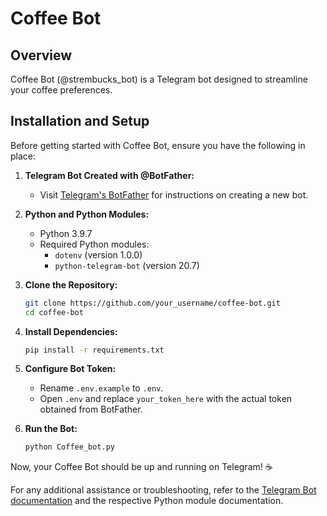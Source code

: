 # Coffee Bot 

## Overview

Coffee Bot (@strembucks_bot) is a Telegram bot designed to streamline your coffee preferences. 

## Installation and Setup

Before getting started with Coffee Bot, ensure you have the following in place:

1. **Telegram Bot Created with @BotFather:**
   - Visit [Telegram's BotFather](https://core.telegram.org/bots/features#botfather) for instructions on creating a new bot.

2. **Python and Python Modules:**
   - Python 3.9.7
   - Required Python modules:
     - `dotenv` (version 1.0.0)
     - `python-telegram-bot` (version 20.7)

3. **Clone the Repository:**
   ```bash
   git clone https://github.com/your_username/coffee-bot.git
   cd coffee-bot
   ```

4. **Install Dependencies:**
   ```bash
   pip install -r requirements.txt
   ```

5. **Configure Bot Token:**
   - Rename `.env.example` to `.env`.
   - Open `.env` and replace `your_token_here` with the actual token obtained from BotFather.

6. **Run the Bot:**
   ```bash
   python Coffee_bot.py
   ```

Now, your Coffee Bot should be up and running on Telegram! ☕

For any additional assistance or troubleshooting, refer to the [Telegram Bot documentation](https://core.telegram.org/bots) and the respective Python module documentation.

